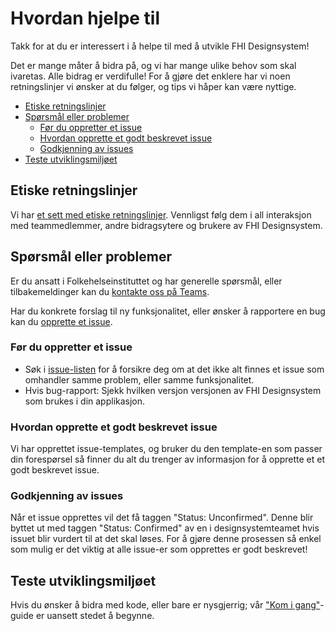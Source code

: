 # Hvordan hjelpe til <!-- omit from toc -->

Takk for at du er interessert i å helpe til med å utvikle FHI Designsystem!

Det er mange måter å bidra på, og vi har mange ulike behov som skal ivaretas. Alle bidrag er verdifulle! For å gjøre det enklere har vi noen retningslinjer vi ønsker at du følger, og tips vi håper kan være nyttige.

- [Etiske retningslinjer](#etiske-retningslinjer)
- [Spørsmål eller problemer](#spørsmål-eller-problemer)
  - [Før du oppretter et issue](#før-du-oppretter-et-issue)
  - [Hvordan opprette et godt beskrevet issue](#hvordan-opprette-et-godt-beskrevet-issue)
  - [Godkjenning av issues](#godkjenning-av-issues)
- [Teste utviklingsmiljøet](#teste-utviklingsmiljøet)

## Etiske retningslinjer

Vi har [et sett med etiske retningslinjer](CODE_OF_CONDUCT.md). Vennligst følg dem i all interaksjon med teammedlemmer, andre bidragsytere og brukere av FHI Designsystem.

## Spørsmål eller problemer

Er du ansatt i Folkehelseinstituttet og har generelle spørsmål, eller tilbakemeldinger kan du [kontakte oss på Teams](https://teams.microsoft.com/l/channel/19%3Aa0d23e5a6954497d9e378d3367e7f458%40thread.skype/General?groupId=571dd359-777d-4c02-85ea-d56854d03ef7).

Har du konkrete forslag til ny funksjonalitet, eller ønsker å rapportere en bug kan du [opprette et issue](https://github.com/FHIDev/Fhi.Designsystem/issues).

### Før du oppretter et issue

- Søk i [issue-listen](https://github.com/FHIDev/Fhi.Designsystem/issues) for å forsikre deg om at det ikke alt finnes et issue som omhandler samme problem, eller samme funksjonalitet.
- Hvis bug-rapport: Sjekk hvilken versjon versjonen av FHI Designsystem som brukes i din applikasjon.

### Hvordan opprette et godt beskrevet issue

Vi har opprettet issue-templates, og bruker du den template-en som passer din forespørsel så finner du alt du trenger av informasjon for å opprette et et godt beskrevet issue.

### Godkjenning av issues

Når et issue opprettes vil det få taggen "Status: Unconfirmed". Denne blir byttet ut med taggen "Status: Confirmed" av en i designsystemteamet hvis issuet blir vurdert til at det skal løses. For å gjøre denne prosessen så enkel som mulig er det viktig at alle issue-er som opprettes er godt beskrevet!

## Teste utviklingsmiljøet

Hvis du ønsker å bidra med kode, eller bare er nysgjerrig; vår ["Kom i gang"](./packages/fhi-designsystem/README.md#kom-i-gang)-guide er uansett stedet å begynne.

